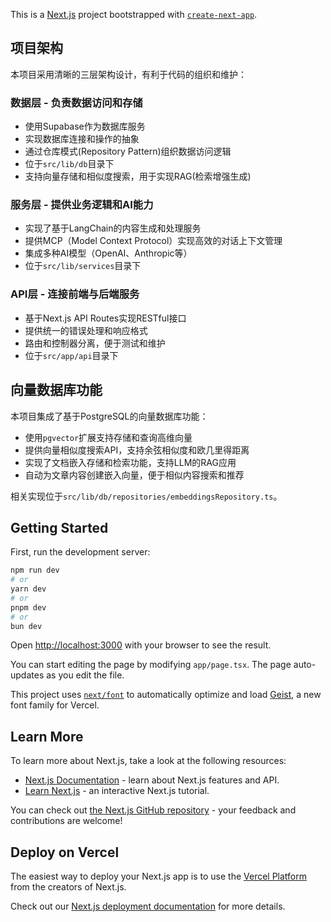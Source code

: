 This is a [Next.js](https://nextjs.org) project bootstrapped with [`create-next-app`](https://nextjs.org/docs/app/api-reference/cli/create-next-app).

## 项目架构

本项目采用清晰的三层架构设计，有利于代码的组织和维护：

### 数据层 - 负责数据访问和存储
- 使用Supabase作为数据库服务
- 实现数据库连接和操作的抽象
- 通过仓库模式(Repository Pattern)组织数据访问逻辑
- 位于`src/lib/db`目录下
- 支持向量存储和相似度搜索，用于实现RAG(检索增强生成)

### 服务层 - 提供业务逻辑和AI能力
- 实现了基于LangChain的内容生成和处理服务
- 提供MCP（Model Context Protocol）实现高效的对话上下文管理
- 集成多种AI模型（OpenAI、Anthropic等）
- 位于`src/lib/services`目录下

### API层 - 连接前端与后端服务
- 基于Next.js API Routes实现RESTful接口
- 提供统一的错误处理和响应格式
- 路由和控制器分离，便于测试和维护
- 位于`src/app/api`目录下

## 向量数据库功能

本项目集成了基于PostgreSQL的向量数据库功能：

- 使用`pgvector`扩展支持存储和查询高维向量
- 提供向量相似度搜索API，支持余弦相似度和欧几里得距离
- 实现了文档嵌入存储和检索功能，支持LLM的RAG应用
- 自动为文章内容创建嵌入向量，便于相似内容搜索和推荐

相关实现位于`src/lib/db/repositories/embeddingsRepository.ts`。

## Getting Started

First, run the development server:

```bash
npm run dev
# or
yarn dev
# or
pnpm dev
# or
bun dev
```

Open [http://localhost:3000](http://localhost:3000) with your browser to see the result.

You can start editing the page by modifying `app/page.tsx`. The page auto-updates as you edit the file.

This project uses [`next/font`](https://nextjs.org/docs/app/building-your-application/optimizing/fonts) to automatically optimize and load [Geist](https://vercel.com/font), a new font family for Vercel.

## Learn More

To learn more about Next.js, take a look at the following resources:

- [Next.js Documentation](https://nextjs.org/docs) - learn about Next.js features and API.
- [Learn Next.js](https://nextjs.org/learn) - an interactive Next.js tutorial.

You can check out [the Next.js GitHub repository](https://github.com/vercel/next.js) - your feedback and contributions are welcome!

## Deploy on Vercel

The easiest way to deploy your Next.js app is to use the [Vercel Platform](https://vercel.com/new?utm_medium=default-template&filter=next.js&utm_source=create-next-app&utm_campaign=create-next-app-readme) from the creators of Next.js.

Check out our [Next.js deployment documentation](https://nextjs.org/docs/app/building-your-application/deploying) for more details.
